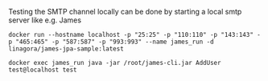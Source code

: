 Testing the SMTP channel locally can be done by starting a local smtp server like e.g. James

`docker run --hostname localhost -p "25:25" -p "110:110" -p "143:143" -p "465:465" -p "587:587" -p "993:993" --name james_run -d linagora/james-jpa-sample:latest`

`docker exec james_run java -jar /root/james-cli.jar AddUser test@localhost test`
